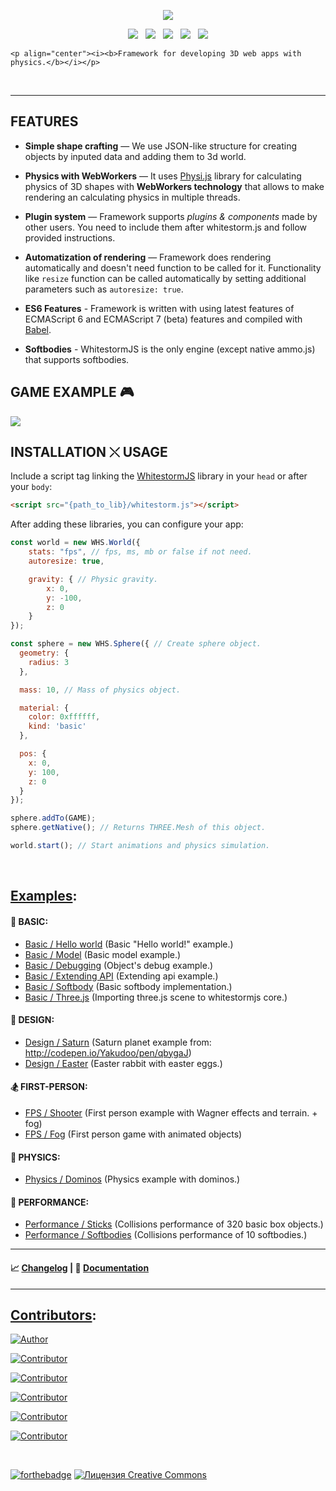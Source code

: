 

<p align="center"><img src="https://raw.githubusercontent.com/WhitestormJS/whitestorm.js/master/media/art/logo/big-inverse-cropped.png"></p>

<p align="center">
    <a href="https://travis-ci.org/WhitestormJS/whitestorm.js" align="center"><img src="https://travis-ci.org/WhitestormJS/whitestorm.js.svg"></a>&nbsp;&nbsp;
    <a href="https://www.npmjs.com/package/whitestormjs"><img src="http://wsbadge.herokuapp.com/npm/v/whitestormjs.svg"></a>&nbsp;&nbsp;          
    <a href="https://github.com/WhitestormJS/whitestorm.js"><img src="http://wsbadge.herokuapp.com/bower/v/whitestormjs.svg"></a>&nbsp;&nbsp;
    <a href="https://whslack.herokuapp.com/"><img src="https://whslack.herokuapp.com/badge.svg"></a>&nbsp;&nbsp;
    <a href="https://gitter.im/WhitestormJS/whitestorm.js?utm_source=badge&utm_medium=badge&utm_campaign=pr-badge&utm_content=badge" alt="Join the chat at https://gitter.im/WhitestormJS/whitestorm.js"><img src="https://badges.gitter.im/Join%20Chat.svg"></a>

    <p align="center"><i><b>Framework for developing 3D web apps with physics.</b></i></p>
</p>

<br>

------

## FEATURES

* **Simple shape crafting** — We use JSON-like structure for creating objects by inputed data and adding them to 3d world.

* **Physics with WebWorkers** — It uses [Physi.js](https://github.com/chandlerprall/Physijs/blob/master/physi.js) library for calculating physics of 3D shapes with **WebWorkers technology** that allows to make rendering an calculating physics in multiple threads.

* **Plugin system** — Framework supports *plugins & components* made by other users. You need to include them after whitestorm.js and follow provided instructions.

* **Automatization of rendering** — Framework does rendering automatically and doesn't need function to be called for it. Functionality like `resize` function can be called automatically by setting additional parameters such as `autoresize: true`.

* **ES6 Features** - Framework is written with using latest features of ECMAScript 6 and ECMAScript 7 (beta) features and compiled with [Babel](https://babeljs.io/).

* **Softbodies** - WhitestormJS is the only engine (except native ammo.js) that supports softbodies. 

## GAME EXAMPLE :video_game:
<a href="http://192.241.128.187/current/examples/fps/shooter/" target="_blank"><img src="https://raw.githubusercontent.com/WhitestormJS/whitestorm.js/master/media/art/splash.png"></a>

## INSTALLATION &#10540; USAGE
Include a script tag linking the [WhitestormJS](https://cdn.jsdelivr.net/whitestormjs/latest/whitestorm.min.js) library in your `head` or after your `body`:

```html
<script src="{path_to_lib}/whitestorm.js"></script>
```

After adding these libraries, you can configure your app:
```javascript
const world = new WHS.World({
    stats: "fps", // fps, ms, mb or false if not need.
    autoresize: true,

    gravity: { // Physic gravity.
        x: 0,
        y: -100,
        z: 0
    }
});

const sphere = new WHS.Sphere({ // Create sphere object.
  geometry: {
    radius: 3
  },

  mass: 10, // Mass of physics object.

  material: {
    color: 0xffffff,
    kind: 'basic'
  },

  pos: {
    x: 0,
    y: 100,
    z: 0
  }
});

sphere.addTo(GAME);
sphere.getNative(); // Returns THREE.Mesh of this object.

world.start(); // Start animations and physics simulation.
```

<br>

## [Examples](http://192.241.128.187/current/examples/):

#### :space_invader: BASIC:
 * [Basic / Hello world](http://192.241.128.187/current/examples/basic/helloworld/)  (Basic "Hello world!" example.)
 * [Basic / Model](http://192.241.128.187/current/examples/basic/model/)  (Basic model example.)
 * [Basic / Debugging](http://192.241.128.187/current/examples/basic/debugging/)  (Object's debug example.)
 * [Basic / Extending API](http://192.241.128.187/current/examples/basic/extending/)  (Extending api example.)
 * [Basic / Softbody](http://192.241.128.187/current/examples/basic/softbody/)  (Basic softbody implementation.)
 * [Basic / Three.js](http://192.241.128.187/current/examples/basic/threejs/)  (Importing three.js scene to whitestormjs core.)

#### :gem: DESIGN:
 * [Design / Saturn](http://192.241.128.187/current/examples/design/saturn/)  (Saturn planet example from: http://codepen.io/Yakudoo/pen/qbygaJ)
 * [Design / Easter](http://192.241.128.187/current/examples/design/easter/)  (Easter rabbit with easter eggs.)

#### :snowboarder: FIRST-PERSON:
 * [FPS / Shooter](http://192.241.128.187/current/examples/fps/shooter/)  (First person example with Wagner effects and terrain. + fog)
 * [FPS / Fog](http://192.241.128.187/current/examples/fps/fog/)  (First person game with animated objects)

#### :bowling: PHYSICS:
 * [Physics / Dominos](http://192.241.128.187/current/examples/physics/domino/)  (Physics example with dominos.)

#### :rocket: PERFORMANCE:
 * [Performance / Sticks](http://192.241.128.187/current/examples/performance/sticks/)  (Collisions performance of 320 basic box objects.)
 * [Performance / Softbodies](http://192.241.128.187/current/examples/performance/softbodies/)  (Collisions performance of 10 softbodies.)

----

#### :chart_with_upwards_trend: [Changelog](https://github.com/WhitestormJS/whitestorm.js/blob/master/CHANGELOG.md) | :book: [Documentation](http://whitestormjs.xyz/)

----

## [Contributors](https://github.com/WhitestormJS/whitestorm.js/graphs/contributors):
[![Author](http://wsbadge.herokuapp.com/badge/Author-Alexander%20Buzin-red.svg)](https://github.com/sasha240100)

[![Contributor](http://wsbadge.herokuapp.com/badge/Contributor-jackdalton-blue.svg)](https://github.com/jackdalton)

[![Contributor](http://wsbadge.herokuapp.com/badge/Contributor-Noctisdark-blue.svg)](https://github.com/noctisdark)

[![Contributor](http://wsbadge.herokuapp.com/badge/Contributor-bdirl-blue.svg)](https://github.com/bdirl)

[![Contributor](http://wsbadge.herokuapp.com/badge/Contributor-preco21-blue.svg)](https://github.com/preco21)

[![Contributor](http://wsbadge.herokuapp.com/badge/Contributor-yeliex-blue.svg)](https://github.com/yeliex)

<br>

[![forthebadge](http://forthebadge.com/images/badges/built-with-love.svg)](https://alexbuzin.me/)   <a rel="license" href="http://creativecommons.org/licenses/by-nc-nd/4.0/"><img alt="Лицензия Creative Commons" style="border-width:0" src="https://i.creativecommons.org/l/by-nc-nd/4.0/88x31.png" /></a>
